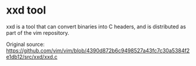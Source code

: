 # xxd tool

xxd is a tool that can convert binaries into C headers, and is distributed as part of the vim
repository.

Original source: https://github.com/vim/vim/blob/4390d872b6c9498527a43fc7c30a5384f2e1db12/src/xxd/xxd.c
